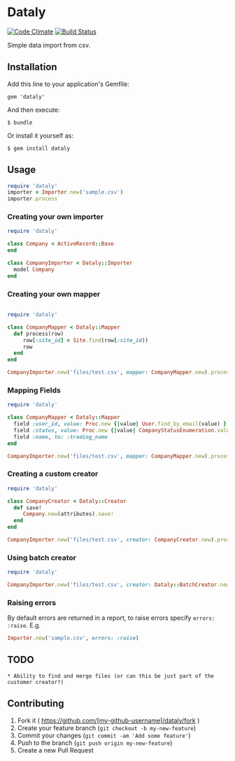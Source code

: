# Dataly

[![Code Climate](https://codeclimate.com/github/jobready/dataly.png)](https://codeclimate.com/github/jobready/dataly)
[![Build Status](https://travis-ci.org/jobready/dataly.svg)](https://travis-ci.org/jobready/dataly)


Simple data import from csv.

## Installation

Add this line to your application's Gemfile:

    gem 'dataly'

And then execute:

    $ bundle

Or install it yourself as:

    $ gem install dataly

## Usage

```ruby
require 'dataly'
importer = Importer.new('sample.csv')
importer.process
```

### Creating your own importer

```ruby
require 'dataly'

class Company < ActiveRecord::Base
end

class CompanyImporter < Dataly::Importer
  model Company
end
```

### Creating your own mapper

```ruby

require 'dataly'

class CompanyMapper < Dataly::Mapper
  def process(row)
     row[:site_id] = Site.find(row[:site_id))
     row
  end
end

CompanyImporter.new('files/test.csv', mapper: CompanyMapper.new).process
```

### Mapping Fields

```ruby
require 'dataly'

class CompanyMapper < Dataly::Mapper
  field :user_id, value: Proc.new {|value| User.find_by_email(value) }
  field :status, value: Proc.new {|value| CompanyStatusEnumeration.value_for(value) }
  field :name, to: :trading_name
end

CompanyImporter.new('files/test.csv', mapper: CompanyMapper.new).process
```

### Creating a custom creator

```ruby
require 'dataly'

class CompanyCreator < Dataly::Creator
  def save!
     Company.new(attributes).save!
  end
end

CompanyImporter.new('files/test.csv', creator: CompanyCreator.new).process
```

### Using batch creator

```ruby
require 'dataly'

CompanyImporter.new('files/test.csv', creator: Dataly::BatchCreator.new(10)).process
```

### Raising errors

By default errors are returned in a report, to raise errors specify `errors: :raise`.
E.g.

```ruby
Importer.new('sample.csv', errors: :raise)
``` 

## TODO

    * Ability to find and merge files (or can this be just part of the customer creator?)

## Contributing

1. Fork it ( https://github.com/[my-github-username]/dataly/fork )
2. Create your feature branch (`git checkout -b my-new-feature`)
3. Commit your changes (`git commit -am 'Add some feature'`)
4. Push to the branch (`git push origin my-new-feature`)
5. Create a new Pull Request
